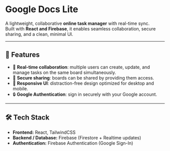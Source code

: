 # Google Docs Lite

A lightweight, collaborative **online task manager** with real-time sync.  
Built with **React and Firebase**, it enables seamless collaboration, secure sharing, and a clean, minimal UI.

---

## 🚀 Features
- 🔄 **Real-time collaboration**: multiple users can create, update, and manage tasks on the same board simultaneously.  
- 🔗 **Secure sharing**: boards can be shared by providing them access.  
- 📱 **Responsive UI**: distraction-free design optimized for desktop and mobile.  
- 🔒 **Google Authentication**: sign in securely with your Google account.  

---

## 🛠 Tech Stack
- **Frontend:** React, TailwindCSS  
- **Backend / Database:** Firebase (Firestore + Realtime updates)  
- **Authentication:** Firebase Authentication (Google Sign-In)  
